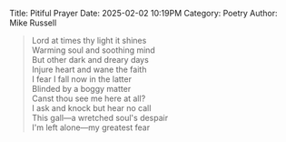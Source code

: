 Title: Pitiful Prayer
Date: 2025-02-02 10:19PM
Category: Poetry
Author: Mike Russell

> Lord at times thy light it shines<br>
Warming soul and soothing mind<br>
But other dark and dreary days<br>
Injure heart and wane the faith<br>
I fear I fall now in the latter<br>
Blinded by a boggy matter<br>
Canst thou see me here at all?<br>
I ask and knock but hear no call<br>
This gall—a wretched soul's despair<br>
I'm left alone—my greatest fear
